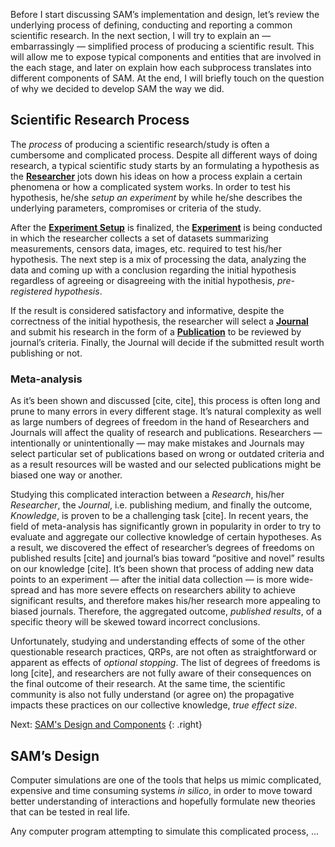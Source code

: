 Before I start discussing SAM’s implementation and design, let’s review the underlying process of defining, conducting and reporting a common scientific research. In the next section, I will try to explain an — embarrassingly — simplified process of producing a scientific result. This will allow me to expose typical components and entities that are involved in the each stage, and later on explain how each subprocess translates into different components of SAM. At the end, I will briefly touch on the question of why we decided to develop SAM the way we did.

## Scientific Research Process

The *process* of producing a scientific research/study is often a cumbersome and complicated process. Despite all different ways of doing research, a typical scientific study starts by an formulating a hypothesis as the [**Researcher**](Components.md#researcher) jots down his ideas on how a process explain a certain phenomena or how a complicated system works. In order to test his hypothesis, he/she *setup an experiment* by while he/she describes the underlying parameters, compromises or criteria of the study.

After the [**Experiment Setup**](Components.md#experiment-setup) is finalized, the [**Experiment**](Components.md#experiment) is being conducted in which the researcher collects a set of datasets summarizing measurements, censors data, images, etc. required to test his/her hypothesis. The next step is a mix of processing the data, analyzing the data and coming up with a conclusion regarding the initial hypothesis regardless of agreeing or disagreeing with the initial hypothesis, *pre-registered hypothesis*.

If the result is considered satisfactory and informative, despite the correctness of the initial hypothesis, the researcher will select a [**Journal**](Components.md#journal) and submit his research in the form of a [**Publication**](Components.md#submission) to be reviewed by journal’s criteria. Finally, the Journal will decide if the submitted result worth publishing or not. 

### Meta-analysis

As it’s been shown and discussed [cite, cite], this process is often long and prune to many errors in every different stage. It’s natural complexity as well as large numbers of degrees of freedom in the hand of Researchers and Journals will affect the quality of research and publications. Researchers —intentionally or unintentionally — may make mistakes and Journals may select particular set of publications based on wrong or outdated criteria and as a result resources will be wasted and our selected publications might be biased one way or another. 

Studying this complicated interaction between a *Research*, his/her *Researcher*, the *Journal*, i.e. publishing medium, and finally the outcome, *Knowledge*, is proven to be a challenging task [cite]. In recent years, the field of meta-analysis has significantly grown in popularity in order to try to evaluate and aggregate our collective knowledge of certain hypotheses. As a result, we discovered the effect of researcher’s degrees of freedoms on published results [cite] and journal’s bias toward “positive and novel” results on our knowledge [cite]. It’s been shown that process of adding new data points to an experiment — after the initial data collection — is more wide-spread and has more severe effects on researchers ability to achieve significant results, and therefore makes his/her research more appealing to biased journals. Therefore, the aggregated outcome, *published results*, of a specific theory will be skewed toward incorrect conclusions. 

Unfortunately, studying and understanding effects of some of the other questionable research practices, QRPs, are not often as straightforward or apparent as effects of *optional stopping*. The list of degrees of freedoms is long [cite], and researchers are not fully aware of their consequences on the final outcome of their research. At the same time, the scientific community is also not fully understand (or agree on) the propagative impacts these practices on our collective knowledge, *true effect size*.


Next: [SAM's Design and Components](Components.md) {: .right}

## SAM’s Design

Computer simulations are one of the tools that helps us mimic complicated, expensive and time consuming systems *in silico*, in order to move toward better understanding of interactions and hopefully formulate new theories that can be tested in real life.

Any computer program attempting to simulate this complicated process, ...

